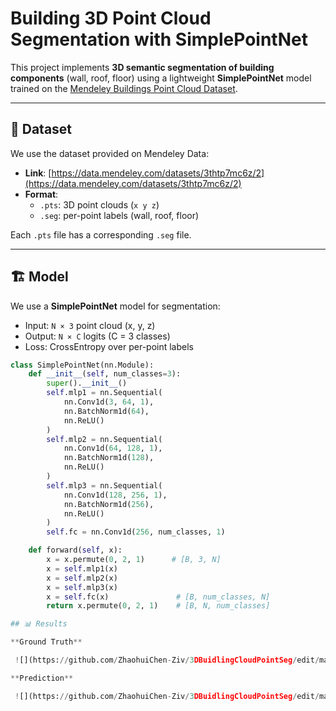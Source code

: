 # Building 3D Point Cloud Segmentation with SimplePointNet

This project implements **3D semantic segmentation of building components** (wall, roof, floor) using a lightweight **SimplePointNet** model trained on the [Mendeley Buildings Point Cloud Dataset](https://data.mendeley.com/datasets/3thtp7mc6z/2).

---

## 📂 Dataset

We use the dataset provided on Mendeley Data:

- **Link**: [https://data.mendeley.com/datasets/3thtp7mc6z/2](https://data.mendeley.com/datasets/3thtp7mc6z/2)  
- **Format**:  
  - `.pts`: 3D point clouds (`x y z`)  
  - `.seg`: per-point labels (wall, roof, floor)

Each `.pts` file has a corresponding `.seg` file.

---

## 🏗 Model

We use a **SimplePointNet** model for segmentation:

- Input: `N × 3` point cloud (x, y, z)
- Output: `N × C` logits (C = 3 classes)
- Loss: CrossEntropy over per-point labels

```python
class SimplePointNet(nn.Module):
    def __init__(self, num_classes=3):
        super().__init__()
        self.mlp1 = nn.Sequential(
            nn.Conv1d(3, 64, 1),
            nn.BatchNorm1d(64),
            nn.ReLU()
        )
        self.mlp2 = nn.Sequential(
            nn.Conv1d(64, 128, 1),
            nn.BatchNorm1d(128),
            nn.ReLU()
        )
        self.mlp3 = nn.Sequential(
            nn.Conv1d(128, 256, 1),
            nn.BatchNorm1d(256),
            nn.ReLU()
        )
        self.fc = nn.Conv1d(256, num_classes, 1)

    def forward(self, x):
        x = x.permute(0, 2, 1)      # [B, 3, N]
        x = self.mlp1(x)
        x = self.mlp2(x)
        x = self.mlp3(x)
        x = self.fc(x)               # [B, num_classes, N]
        return x.permute(0, 2, 1)    # [B, N, num_classes]

## 📊 Results

**Ground Truth**

 ![](https://github.com/ZhaohuiChen-Ziv/3DBuidlingCloudPointSeg/edit/main/results/groundtruth.png)

**Prediction**

 ![](https://github.com/ZhaohuiChen-Ziv/3DBuidlingCloudPointSeg/edit/main/results/prediction.png)
